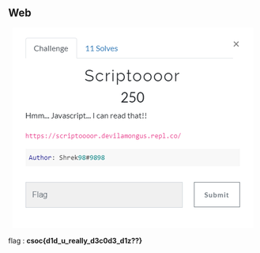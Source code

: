 ## Web

<p align="center"><img src="header.png" width="" height=""/></p>


flag : **csoc\{d1d_u_really_d3c0d3_d1z??}**